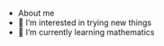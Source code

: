 - About me
- 👀 I’m interested in trying new things
- 🌱 I’m currently learning mathematics


<!---
DoricePieces/DoricePieces is a ✨ special ✨ repository because its `README.md` (this file) appears on your GitHub profile.
You can click the Preview link to take a look at your changes.
--->
